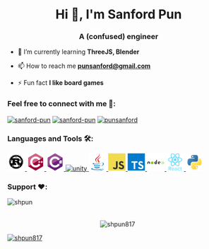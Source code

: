 <h1 align="center">Hi 👋, I'm Sanford Pun</h1>
<h3 align="center">A (confused) engineer</h3>

- 🌱 I’m currently learning **ThreeJS, Blender**

- 📫 How to reach me **punsanford@gmail.com**

- ⚡ Fun fact **I like board games**

<h3 align="left">Feel free to connect with me 🤙:</h3>
<p align="left">
<a href="https://linkedin.com/in/sanford-pun" target="blank"><img align="center" src="https://raw.githubusercontent.com/rahuldkjain/github-profile-readme-generator/master/src/images/icons/Social/linked-in-alt.svg" alt="sanford-pun" height="30" width="40" /></a>
<a href="https://stackoverflow.com/users/sanford-pun" target="blank"><img align="center" src="https://raw.githubusercontent.com/rahuldkjain/github-profile-readme-generator/master/src/images/icons/Social/stack-overflow.svg" alt="sanford-pun" height="30" width="40" /></a>
<a href="https://www.hackerrank.com/punsanford" target="blank"><img align="center" src="https://raw.githubusercontent.com/rahuldkjain/github-profile-readme-generator/master/src/images/icons/Social/hackerrank.svg" alt="punsanford" height="30" width="40" /></a>
</p>

<h3 align="left">Languages and Tools 🛠:</h3>
<p align="left">
<a href="https://www.rust-lang.org" target="_blank" rel="noreferrer"> <img src="https://raw.githubusercontent.com/devicons/devicon/master/icons/rust/rust-plain.svg" alt="rust" width="40" height="40"/> </a>
<a href="https://www.w3schools.com/cpp/" target="_blank" rel="noreferrer"> <img src="https://raw.githubusercontent.com/devicons/devicon/master/icons/cplusplus/cplusplus-original.svg" alt="cplusplus" width="40" height="40"/> </a>
<a href="https://www.w3schools.com/cs/" target="_blank" rel="noreferrer"> <img src="https://raw.githubusercontent.com/devicons/devicon/master/icons/csharp/csharp-original.svg" alt="csharp" width="40" height="40"/> </a>
<a href="https://unity.com/" target="_blank" rel="noreferrer"> <img src="https://www.vectorlogo.zone/logos/unity3d/unity3d-icon.svg" alt="unity" width="40" height="40"/> </a>
<a href="https://www.java.com" target="_blank" rel="noreferrer"> <img src="https://raw.githubusercontent.com/devicons/devicon/master/icons/java/java-original.svg" alt="java" width="40" height="40"/> </a>
<a href="https://developer.mozilla.org/en-US/docs/Web/JavaScript" target="_blank" rel="noreferrer"> <img src="https://raw.githubusercontent.com/devicons/devicon/master/icons/javascript/javascript-original.svg" alt="javascript" width="40" height="40"/> </a>
<a href="https://www.typescriptlang.org/" target="_blank" rel="noreferrer"> <img src="https://raw.githubusercontent.com/devicons/devicon/master/icons/typescript/typescript-original.svg" alt="typescript" width="40" height="40"/> </a>
<a href="https://nodejs.org" target="_blank" rel="noreferrer"> <img src="https://raw.githubusercontent.com/devicons/devicon/master/icons/nodejs/nodejs-original-wordmark.svg" alt="nodejs" width="40" height="40"/> </a>
<a href="https://reactjs.org/" target="_blank" rel="noreferrer"> <img src="https://raw.githubusercontent.com/devicons/devicon/master/icons/react/react-original-wordmark.svg" alt="react" width="40" height="40"/> </a>
<a href="https://www.python.org" target="_blank" rel="noreferrer"> <img src="https://raw.githubusercontent.com/devicons/devicon/master/icons/python/python-original.svg" alt="python" width="40" height="40"/> </a>
</p>

<h3 align="left">Support ❤️:</h3>
<p><a href="https://www.buymeacoffee.com/shpun"> <img align="left" src="https://cdn.buymeacoffee.com/buttons/v2/default-yellow.png" height="50" width="210" alt="shpun" /></a></p><br><br>

<p><img align="center" src="https://github-readme-stats.vercel.app/api/top-langs?username=shpun817&show_icons=true&theme=highcontrast&locale=en&layout=compact" alt="shpun817" /></p>

<p align="left"> <a href="https://github.com/ryo-ma/github-profile-trophy"><img src="https://github-profile-trophy.vercel.app/?username=shpun817" alt="shpun817" /></a> </p>
